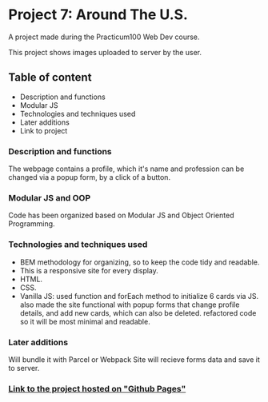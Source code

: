 # Project 7: Around The U.S.

A project made during the Practicum100 Web Dev course.

This project shows images uploaded to server by the user.

## Table of content

- Description and functions
- Modular JS
- Technologies and techniques used
- Later additions
- Link to project

### Description and functions

The webpage contains a profile, which it's name and profession can be changed via a popup form, by a click of a button.

### Modular JS and OOP

Code has been organized based on Modular JS and Object Oriented Programming.

### Technologies and techniques used

- BEM methodology for organizing, so to keep the code tidy and readable.
- This is a responsive site for every display.
- HTML.
- CSS.
- Vanilla JS: used function and forEach method to initialize 6 cards via JS. also made the site functional with popup
  forms that change profile details, and add new cards, which can also be deleted.
  refactored code so it will be most minimal and readable.

### Later additions

Will bundle it with Parcel or Webpack
Site will recieve forms data and save it to server.

### [Link to the project hosted on "Github Pages"](https://barakb1991.github.io/web_project_4/)
